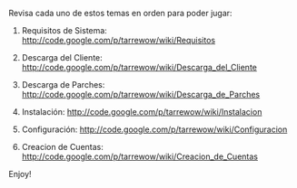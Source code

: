 Revisa cada uno de estos temas en orden para poder jugar:

1. Requisitos de Sistema: http://code.google.com/p/tarrewow/wiki/Requisitos

2. Descarga del Cliente: http://code.google.com/p/tarrewow/wiki/Descarga_del_Cliente

3. Descarga de Parches: http://code.google.com/p/tarrewow/wiki/Descarga_de_Parches

4. Instalación: http://code.google.com/p/tarrewow/wiki/Instalacion

5. Configuración: http://code.google.com/p/tarrewow/wiki/Configuracion

6. Creacion de Cuentas: http://code.google.com/p/tarrewow/wiki/Creacion_de_Cuentas

Enjoy!